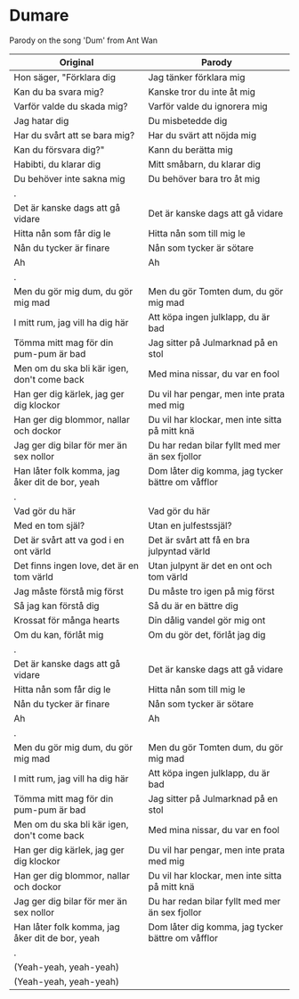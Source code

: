 # Dumare

Parody on the song 'Dum' from Ant Wan

Original                                       |Parody
-----------------------------------------------|----------------------------------
Hon säger, "Förklara dig                       |Jag tänker förklara mig
Kan du ba svara mig?                           |Kanske tror du inte åt mig
Varför valde du skada mig?                     |Varför valde du ignorera mig
Jag hatar dig                                  |Du misbetedde dig
Har du svårt att se bara mig?                  |Har du svärt att nöjda mig
Kan du försvara dig?"                          |Kann du berätta mig
Habibti, du klarar dig                         |Mitt småbarn, du klarar dig
Du behöver inte sakna mig                      |Du behöver bara tro åt mig
.                                              |
Det är kanske dags att gå vidare               |Det är kanske dags att gå vidare
Hitta nån som får dig le                       |Hitta nån som till mig le
Nån du tycker är finare                        |Nån som tycker är sötare
Ah                                             |Ah
.                                              |
Men du gör mig dum, du gör mig mad             |Men du gör Tomten dum, du gör mig mad
I mitt rum, jag vill ha dig här                |Att köpa ingen julklapp, du är bad
Tömma mitt mag för din pum-pum är bad          |Jag sitter på Julmarknad på en stol
Men om du ska bli kär igen, don't come back    |Med mina nissar, du var en fool
Han ger dig kärlek, jag ger dig klockor        |Du vil har pengar, men inte prata med mig
Han ger dig blommor, nallar och dockor         |Du vil har klockar, men inte sitta på mitt knä
Jag ger dig bilar för mer än sex nollor        |Du har redan bilar fyllt med mer än sex fjollor
Han låter folk komma, jag åker dit de bor, yeah|Dom låter dig komma, jag tycker bättre om våfflor
.                                              |
Vad gör du här                                 |Vad gör du här
Med en tom själ?                               |Utan en julfestssjäl?
Det är svårt att va god i en ont värld         |Det är svårt att få en bra julpyntad värld
Det finns ingen love, det är en tom värld      |Utan julpynt är det en ont och tom värld
Jag måste förstå mig först                     |Du måste tro igen på mig först
Så jag kan förstå dig                          |Så du är en bättre dig
Krossat för många hearts                       |Din dålig vandel gör mig ont
Om du kan, förlåt mig                          |Om du gör det, förlåt jag dig
.                                              |
Det är kanske dags att gå vidare               |Det är kanske dags att gå vidare
Hitta nån som får dig le                       |Hitta nån som till mig le
Nån du tycker är finare                        |Nån som tycker är sötare
Ah                                             |Ah
.                                              |
Men du gör mig dum, du gör mig mad             |Men du gör Tomten dum, du gör mig mad
I mitt rum, jag vill ha dig här                |Att köpa ingen julklapp, du är bad
Tömma mitt mag för din pum-pum är bad          |Jag sitter på Julmarknad på en stol
Men om du ska bli kär igen, don't come back    |Med mina nissar, du var en fool
Han ger dig kärlek, jag ger dig klockor        |Du vil har pengar, men inte prata med mig
Han ger dig blommor, nallar och dockor         |Du vil har klockar, men inte sitta på mitt knä
Jag ger dig bilar för mer än sex nollor        |Du har redan bilar fyllt med mer än sex fjollor
Han låter folk komma, jag åker dit de bor, yeah|Dom låter dig komma, jag tycker bättre om våfflor
.                                              |
(Yeah-yeah, yeah-yeah)                         |
(Yeah-yeah, yeah-yeah)                         |
